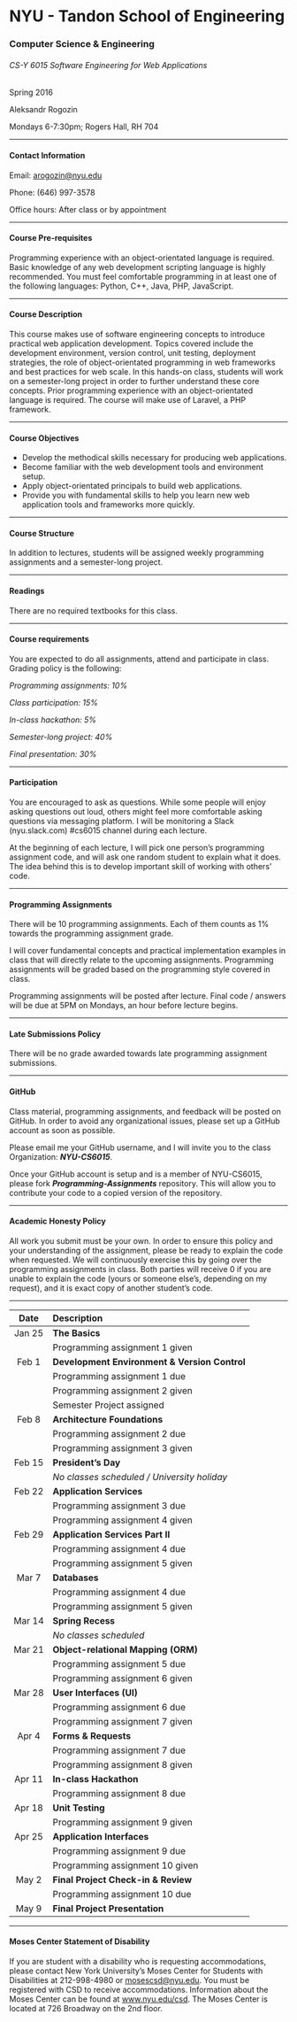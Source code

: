 # NYU - Tandon School of Engineering
### Computer Science & Engineering
###### CS-Y 6015 Software Engineering for Web Applications

Spring 2016

Aleksandr Rogozin

Mondays 6-7:30pm; Rogers Hall, RH 704

---

#### Contact Information

Email: arogozin@nyu.edu

Phone: (646) 997-3578

Office hours: After class or by appointment

---

#### Course Pre-requisites

Programming experience with an object-orientated language is required. Basic knowledge of any web development scripting language is highly recommended. You must feel comfortable programming in at least one of the following languages: Python, C++, Java, PHP, JavaScript.

---

#### Course Description 

This course makes use of software engineering concepts to introduce practical web application development. Topics covered include the development environment, version control, unit testing, deployment strategies, the role of object-orientated programming in web frameworks and best practices for web scale. In this hands-on class, students will work on a semester-long project in order to further understand these core concepts. Prior programming experience with an object-orientated language is required. The course will make use of Laravel, a PHP framework.

---

#### Course Objectives
- Develop the methodical skills necessary for producing web applications.
- Become familiar with the web development tools and environment setup.
- Apply object-orientated principals to build web applications.
- Provide you with fundamental skills to help you learn new web application tools and frameworks more quickly.

---

#### Course Structure

In addition to lectures, students will be assigned weekly programming assignments and a semester-long project.

---

#### Readings

There are no required textbooks for this class.

---

#### Course requirements

You are expected to do all assignments, attend and participate in class. Grading policy is the following:

*Programming assignments: 10%*

*Class participation: 15%*

*In-class hackathon: 5%*

*Semester-long project: 40%*

*Final presentation: 30%*

---

#### Participation

You are encouraged to ask as questions. While some people will enjoy asking questions out loud, others might feel more comfortable asking questions via messaging platform. I will be monitoring a Slack (nyu.slack.com) #cs6015 channel during each lecture.


At the beginning of each lecture, I will pick one person’s programming assignment code, and will ask one random student to explain what it does. The idea behind this is to develop important skill of working with others’ code.

---

#### Programming Assignments

There will be 10 programming assignments. Each of them counts as 1% towards the programming assignment grade. 


I will cover fundamental concepts and practical implementation examples in class that will directly relate to the upcoming assignments. Programming assignments will be graded based on the programming style covered in class.


Programming assignments will be posted after lecture. Final code / answers will be due at 5PM on Mondays, an hour before lecture begins.

---

#### Late Submissions Policy

There will be no grade awarded towards late programming assignment submissions.

---

#### GitHub

Class material, programming assignments, and feedback will be posted on GitHub.  In order to avoid any organizational issues, please set up a GitHub account as soon as possible.


Please email me your GitHub username, and I will invite you to the class Organization: ***NYU-CS6015***. 


Once your GitHub account is setup and is a member of NYU-CS6015, please fork ***Programming-Assignments*** repository. This will allow you to contribute your code to a copied version of the repository.

---

#### Academic Honesty Policy

All work you submit must be your own. In order to ensure this policy and your understanding of the assignment, please be ready to explain the code when requested. We will continuously exercise this by going over the programming assignments in class. Both parties will receive 0 if you are unable to explain the code (yours or someone else’s, depending on my request), and it is exact copy of another student’s code.

---

| Date | Description |
|:----:|:------------|
| Jan 25 | **The Basics** |
| | Programming assignment 1 given |
| Feb 1 | **Development Environment & Version Control** |
| | Programming assignment 1 due |
| | Programming assignment 2 given |
| | Semester Project assigned |
| Feb 8 | **Architecture Foundations** |
| | Programming assignment 2 due |
| | Programming assignment 3 given |
| Feb 15 | **President’s Day**|
| | *No classes scheduled / University holiday* |
| Feb 22 | **Application Services** |
| | Programming assignment 3 due |
| | Programming assignment 4 given |
| Feb 29 | **Application Services Part II**|
| | Programming assignment 4 due |
| | Programming assignment 5 given |
| Mar 7 | **Databases** |
| | Programming assignment 4 due |
| | Programming assignment 5 given |
| Mar 14 | **Spring Recess** |
| | *No classes scheduled* |
| Mar 21 | **Object-relational Mapping (ORM)** |
| | Programming assignment 5 due |
| | Programming assignment 6 given |
| Mar 28 | **User Interfaces (UI)** |
| | Programming assignment 6 due |
| | Programming assignment 7 given |
| Apr 4 | **Forms & Requests** |
| | Programming assignment 7 due |
| | Programming assignment 8 given |
| Apr 11 | **In-class Hackathon** |
| | Programming assignment 8 due |
| Apr 18 | **Unit Testing** |
| | Programming assignment 9 given |
| Apr 25 | **Application Interfaces** |
| | Programming assignment 9 due |
| | Programming assignment 10 given |
| May 2 | **Final Project Check-in & Review** |
| | Programming assignment 10 due |
| May 9 | **Final Project Presentation** |

---

#### Moses Center Statement of Disability

If you are student with a disability who is requesting accommodations, please contact New York University’s Moses Center for Students with Disabilities at 212-998-4980 or mosescsd@nyu.edu.  You must be registered with CSD to receive accommodations.  Information about the Moses Center can be found at www.nyu.edu/csd. The Moses Center is located at 726 Broadway on the 2nd floor.

